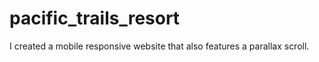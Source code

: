 # pacific_trails_resort
I created a mobile responsive website that also features a parallax scroll. 
